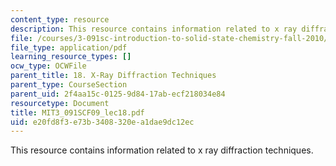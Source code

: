 ```yaml
---
content_type: resource
description: This resource contains information related to x ray diffraction techniques.
file: /courses/3-091sc-introduction-to-solid-state-chemistry-fall-2010/e20fd8f3e73b3408320ea1dae9dc12ec_MIT3_091SCF09_lec18.pdf
file_type: application/pdf
learning_resource_types: []
ocw_type: OCWFile
parent_title: 18. X-Ray Diffraction Techniques
parent_type: CourseSection
parent_uid: 2f4aa15c-0125-9d84-17ab-ecf218034e84
resourcetype: Document
title: MIT3_091SCF09_lec18.pdf
uid: e20fd8f3-e73b-3408-320e-a1dae9dc12ec
---
```

This resource contains information related to x ray diffraction techniques.

